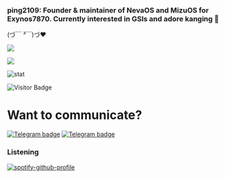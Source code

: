 ### ping2109: Founder & maintainer of NevaOS and MizuOS for Exynos7870. Currently interested in GSIs and adore kanging 🤤 </br> 
(づ￣ ³￣)づ❤

<p align="left" >  
  <a href="https://github.com/ping2109/github-readme-stats"> 
<img  src="https://github-readme-stats.vercel.app/api?username=ping2109&&show_icons=true&theme=radical"/>
  </a>
  </p>
  
<p align="left" >   
<img  src="https://github-readme-stats.vercel.app/api/top-langs/?username=ping2109&&show_icons=true&theme=radical"/>
  </p>

![stat](https://github-readme-streak-stats.herokuapp.com/?user=ping2109&theme=dark)

![Visitor Badge](https://visitor-badge.laobi.icu/badge?page_id=ping2109)<img align="left"/>

# Want to communicate?
[![Telegram badge](https://img.shields.io/badge/ping2109-30302f?style=flat&logo=telegram)](https://t.me/ping2109infos/12)
[![Telegram badge](https://img.shields.io/badge/penk2109-30302f?style=flat&logo=telegram)](https://telegram.me/realpenk2109)

### Listening
[![spotify-github-profile](https://spotify-github-profile.vercel.app/api/view?uid=f61hnqrb2dhk2dw8unfg0btxj&cover_image=true&theme=novatorem)](https://spotify-github-profile.vercel.app/api/view?uid=f61hnqrb2dhk2dw8unfg0btxj&redirect=true)
